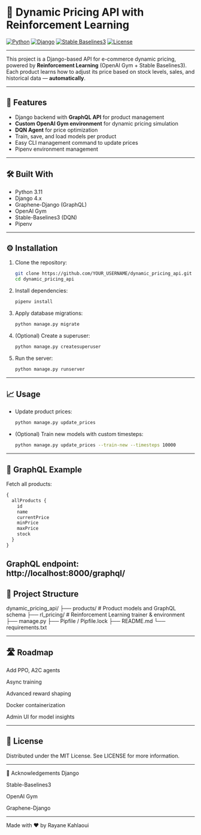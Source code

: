 # 🛒 Dynamic Pricing API with Reinforcement Learning

[![Python](https://img.shields.io/badge/Python-3.11-blue?logo=python)](https://www.python.org/)
[![Django](https://img.shields.io/badge/Django-4.x-green?logo=django)](https://www.djangoproject.com/)
[![Stable Baselines3](https://img.shields.io/badge/Stable--Baselines3-RL-blueviolet)](https://stable-baselines3.readthedocs.io/)
[![License](https://img.shields.io/badge/License-MIT-yellow.svg)](LICENSE)

---

This project is a Django-based API for e-commerce dynamic pricing, powered by **Reinforcement Learning** (OpenAI Gym + Stable Baselines3).  
Each product learns how to adjust its price based on stock levels, sales, and historical data — **automatically**.

---

## 🚀 Features

- Django backend with **GraphQL API** for product management
- **Custom OpenAI Gym environment** for dynamic pricing simulation
- **DQN Agent** for price optimization
- Train, save, and load models per product
- Easy CLI management command to update prices
- Pipenv environment management

---

## 🛠️ Built With

- Python 3.11
- Django 4.x
- Graphene-Django (GraphQL)
- OpenAI Gym
- Stable-Baselines3 (DQN)
- Pipenv

---

## ⚙️ Installation

1. Clone the repository:

    ```bash
    git clone https://github.com/YOUR_USERNAME/dynamic_pricing_api.git
    cd dynamic_pricing_api
    ```

2. Install dependencies:

    ```bash
    pipenv install
    ```

3. Apply database migrations:

    ```bash
    python manage.py migrate
    ```

4. (Optional) Create a superuser:

    ```bash
    python manage.py createsuperuser
    ```

5. Run the server:

    ```bash
    python manage.py runserver
    ```

---

## 📈 Usage

- Update product prices:

    ```bash
    python manage.py update_prices
    ```

- (Optional) Train new models with custom timesteps:

    ```bash
    python manage.py update_prices --train-new --timesteps 10000
    ```

---

## 🧩 GraphQL Example

Fetch all products:

```graphql
{
  allProducts {
    id
    name
    currentPrice
    minPrice
    maxPrice
    stock
  }
}
```

GraphQL endpoint: http://localhost:8000/graphql/
---
## 📂 Project Structure

dynamic_pricing_api/
├── products/           # Product models and GraphQL schema
├── rl_pricing/          # Reinforcement Learning trainer & environment
├── manage.py
├── Pipfile / Pipfile.lock
├── README.md
└── requirements.txt

---
## 🛣️ Roadmap
 Add PPO, A2C agents

 Async training

 Advanced reward shaping

 Docker containerization

 Admin UI for model insights


---
## 📜 License
Distributed under the MIT License. See LICENSE for more information.


---
🙌 Acknowledgements
Django

Stable-Baselines3

OpenAI Gym

Graphene-Django

---

Made with ❤️ by Rayane Kahlaoui